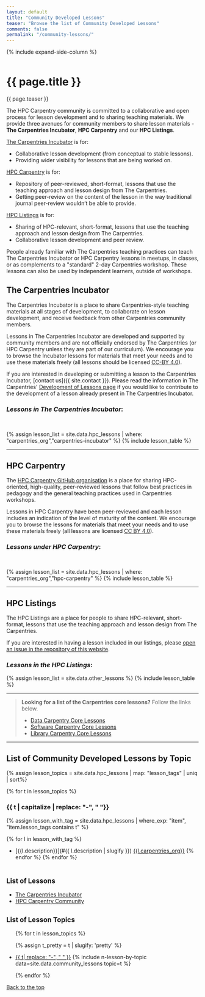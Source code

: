 ```yaml
---
layout: default
title: "Community Developed Lessons"
teaser: "Browse the list of Community Developed Lessons"
comments: false
permalink: "/community-lessons/"
---
```


{% include expand-side-column %}

<div class="row t30">
<div class="medium-8 column list-posts">

<div itemprop="name">
<h1>{{ page.title }}</h1>
</div>

<p class="teaser" itemprop="description">
{{ page.teaser }}
</p>


The HPC Carpentry community is committed to a collaborative and open process for
lesson development and to sharing teaching materials. We
provide three avenues for community members to share lesson
materials - **The Carpentries Incubator**, **HPC Carpentry** and our
**HPC Listings**.

[The Carpentries Incubator](#the-carpentries-incubator) is for:
* Collaborative lesson development (from conceptual to stable lessons).
* Providing wider visibility for lessons that are being worked on.

[HPC Carpentry](#hpc-carpentry) is for:
* Repository of peer-reviewed, short-format, lessons that use the teaching
  approach and lesson design from The Carpentries.
* Getting peer-review on the content of the lesson in the way traditional
  journal peer-review wouldn’t be able to provide.

[HPC Listings](#hpc-listings) is for:
* Sharing of HPC-relevant, short-format, lessons that use the teaching
  approach and lesson design from The Carpentries.
* Collaborative lesson development and peer review.

People already familiar with The Carpentries teaching practices can teach
The Carpentries Incubator or HPC Carpentry lessons in meetups, in classes,
or as complements to a "standard" 2-day Carpentries workshop.
These lessons can also be used by independent learners, outside of workshops.

## The Carpentries Incubator

The Carpentries Incubator is a place to share Carpentries-style teaching
materials at all stages of development, to collaborate on lesson development,
and receive feedback from other Carpentries community members.

Lessons in The Carpentries Incubator are developed and supported by community
members and are not officially endorsed by The Carpentries (or HPC Carpentry
unless they are part of our curriculum). We
encourage you to browse the Incubator lessons for materials that meet your
needs and to use these materials freely (all lessons should be licensed 
[CC-BY 4.0](https://creativecommons.org/licenses/by/4.0/)).

If you are interested in developing or submitting a lesson to the Carpentries
Incubator, [contact us]({{ site.contact }}).
Please read the information in The Carpentries' [Development of Lessons page](
https://carpentries.org/involved-lessons/) if you would like to contribute to
the development of a lesson already present in The Carpentries Incubator.

### _Lessons in The Carpentries Incubator_:

<br>

{% assign lesson_list = site.data.hpc_lessons | where: "carpentries_org","carpentries-incubator" %}
{% include lesson_table %}

<hr>

## HPC Carpentry

The [HPC Carpentry GitHub organisation](https://github.com/hpc-carpentry) is a
place for sharing HPC-oriented, high-quality, peer-reviewed lessons
that follow best practices in pedagogy and the general teaching practices used in
Carpentries workshops.

Lessons in HPC Carpentry have been peer-reviewed and each lesson includes
an indication of the level of maturity of the content.
We encourage you to browse the lessons for materials that meet your needs and
to use these materials freely (all lessons are
licensed [CC BY 4.0](https://creativecommons.org/licenses/by/4.0/)).

### _Lessons under HPC Carpentry_:

<br>

{% assign lesson_list = site.data.hpc_lessons | where: "carpentries_org","hpc-carpentry" %}
{% include lesson_table %}

<hr> 

## HPC Listings

The HPC Listings are a place for people to share HPC-relevant,
short-format, lessons that use the teaching approach and lesson design
from The Carpentries.

If you are interested in having a lesson included in our listings, please
[open an issue in the repository of this website](https://github.com/hpc-carpentry/hpc-carpentry.github.io/issues).

### _Lessons in the HPC Listings_:

{% assign lesson_list = site.data.other_lessons %}
{% include lesson_table %}


<hr>

> **Looking for a list of the Carpentries core lessons?** Follow the links below.
> * [Data Carpentry Core Lessons](https://datacarpentry.org/lessons/)
> * [Software Carpentry Core Lessons](https://software-carpentry.org/lessons/index.html)
> * [Library Carpentry Core Lessons](https://librarycarpentry.org/lessons/)

<hr>

## List of Community Developed Lessons by Topic

{% assign lesson_topics = site.data.hpc_lessons | map: "lesson_tags" | uniq | sort%}

{% for t in lesson_topics %}

### {{ t | capitalize | replace: "-", " "}}

{% assign lesson_with_tag = site.data.hpc_lessons | where_exp: "item", "item.lesson_tags contains t" %}

{% for l in lesson_with_tag %}
- [{{l.description}}](#{{ l.description | slugify }}) <a href="#lessons-in-the-{{l.carpentries_org}}"><span class="{{ l.carpentries_org }} radius label">{{l.carpentries_org}}</span></a>
{% endfor %}
{% endfor %}

</div>

<div class="medium-4 column list-tags">

<h2><small>List of Lessons</small></h2>

* <a href="#lessons-in-the-carpentries-incubator">The Carpentries Incubator</a>
* <a href="#lessons-in-the-hpc-carpentry-lab">HPC Carpentry Community</a>

<h2><small>List of Lesson Topics</small></h2>
<ul>

{% for t in lesson_topics %}

{% assign t_pretty = t | slugify: 'pretty' %}
<li><a href="#{{t_pretty}}">{{ t| replace: "-", " " }}</a> {% include n-lesson-by-topic data=site.data.community_lessons topic=t %}</li>

{% endfor %}

</ul>

<div style="position: sticky; top: 4rem;">
  <a href="#top-of-page"><i class="fas fa-chevron-up"></i> Back to the top</a>
</div>

</div>
</div>
